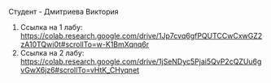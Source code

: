 Студент - Дмитриева Виктория 
1. Ссылка на 1 лабу: https://colab.research.google.com/drive/1Jp7cvq6gfPQUTCCwCxwGZ2zA10TQwi0t#scrollTo=w-K1BmXqnq6r
2. Ссылка на 2 лабу: https://colab.research.google.com/drive/1jSeNDyc5Pjai5QvP2cQZUu6gvGwX6jz6#scrollTo=vHtK_CHyqnet

